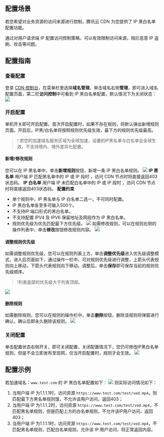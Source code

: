 
## 配置场景
若您希望对业务资源的访问来源进行控制，腾讯云 CDN 为您提供了 IP 黑白名单配置功能。

通过对用户请求端 IP 配置访问控制策略，可以有效限制访问来源，阻拦恶意 IP 盗刷、攻击等问题。

## 配置指南

### 查看配置
登录 [CDN 控制台](https://console.cloud.tencent.com/cdn)，在菜单栏里选择**域名管理**，单击域名右侧**管理**，即可进入域名配置页面，第二栏**访问控制**中可看到 IP 黑白名单配置，默认情况下为关闭状态：
![](https://qcloudimg.tencent-cloud.cn/raw/de0be8b731597e6e834e1cb01cf6b05c.png)

### 开启配置

单机开关即可开启配置，首次开启配置时，如果不存在规则，将默认弹出新增规则页面。开启后，IP黑/白名单将按照规则优先级生效，最下方的规则优先级最高。
>! 若您的加速域名服务区域为全球加速，设置的IP黑名单与白名单会全球生效，不支持境内、境外差异化配置。

#### 新增/修改规则
您可以在 IP 黑名单中，单击**新增规则**按钮，新增一条 IP 黑白名单规则。
![](https://qcloudimg.tencent-cloud.cn/raw/ee273d8e24c7368ed3a79ee79f5fc975.png)
**IP 黑名单**
用户端 IP 匹配黑名单中的 IP 或 IP 段时 ，访问 CDN 节点时将直接返回403状态码。
**IP 白名单**
用户端 IP 未匹配白名单中的 IP 或 IP 段时 ，访问 CDN 节点时将直接返回403状态码。
**配置约束**
- 单个规则中，IP 黑名单与 IP 白名单二选一，不可同时配置。
- IP 黑白名单各至多可输入500个。
- 不支持IP:端口形式的黑白名单。
- 不支持配置 IPV4 及 IPV6 保留地址及网段作为 IP 黑白名单。
- 规则优先级为优先匹配最下方优先级。
![](https://qcloudimg.tencent-cloud.cn/raw/959c010c9f9ba5d98e7b75aed50dbd59.png)
如需修改规则，可以在规则右侧的操作列表中，单击**修改**按钮修改规则内容。
![](https://qcloudimg.tencent-cloud.cn/raw/4ac404dcf485bd54a42621ba461366e8.png)

#### 调整规则优先级
如需调整规则优先级，您可以在规则列表上方，单击**调整优先级**进入优先级调整模式，进入后页面如下，通过操作一栏中，可对规则优先级进行调整，上箭头代表规则向上移动，下箭头代表规则向下移动。调整后，单击**保存**即可保存当前的规则优先级顺序。
>!列表底部的优先级大于列表顶部。
>
![](https://qcloudimg.tencent-cloud.cn/raw/5e0e10c8b2bf26d836cba28d60238912.png)

#### 删除规则
如需删除规则，您可以在规则的操作栏中，单击**删除**按钮，删除该规则将弹窗进行确认，确认后即永久删除该规则。
![](https://qcloudimg.tencent-cloud.cn/raw/698546b7156a98ed98aba08de3388293.png)

### 关闭配置
单击配置状态右侧开关，即可关闭配置，关闭配置情况下，您仍可修改IP黑白名单规则，但是不会立即发布至现网，仅当开启配置时，规则才会生效。
![](https://qcloudimg.tencent-cloud.cn/raw/4e79995432bf2ed2af296e14235ac31f.png)

## 配置示例
若加速域名：`www.test.com` 的 IP 黑白名单配置如下：
![](https://qcloudimg.tencent-cloud.cn/raw/449aeac06e7c09d4a779588c410e72ed.png)
则实际访问情况如下：
1. 当用户端 IP 为1.1.1.1时，访问资源 `https://www.test.com/test/vod.mp4`，则匹配最下方黑名单规则饿，不允许该用户访问，返回403；
2. 当用户端 IP 为1.1.1.2时，访问资源 `https://www.test.com/test/vod.mp4`，不匹配黑名单规则，但是匹配上方的白名单规则，不允许该IP用户访问，返回403；
3. 当用户端 IP 为1.1.1.1时，访问资源 `https://www.test.com/test/vod.mp4`，不匹配黑名单规则，匹配白名单规则，允许该 IP 用户访问，将正常返回内容。
